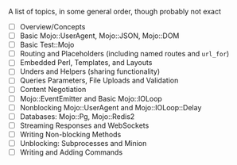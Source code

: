 A list of topics, in some general order, though probably not exact

- [ ] Overview/Concepts
- [ ] Basic Mojo::UserAgent, Mojo::JSON, Mojo::DOM
- [ ] Basic Test::Mojo
- [ ] Routing and Placeholders (including named routes and `url_for`)
- [ ] Embedded Perl, Templates, and Layouts
- [ ] Unders and Helpers (sharing functionality)
- [ ] Queries Parameters, File Uploads and Validation
- [ ] Content Negotiation
- [ ] Mojo::EventEmitter and Basic Mojo::IOLoop
- [ ] Nonblocking Mojo::UserAgent and Mojo::IOLoop::Delay
- [ ] Databases: Mojo::Pg, Mojo::Redis2
- [ ] Streaming Responses and WebSockets
- [ ] Writing Non-blocking Methods
- [ ] Unblocking: Subprocesses and Minion
- [ ] Writing and Adding Commands
